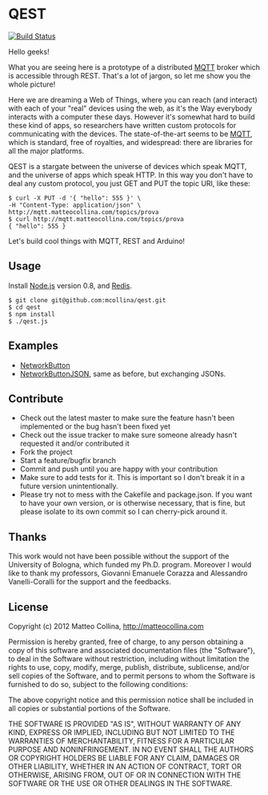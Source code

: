 
# QEST

[![Build
Status](https://travis-ci.org/mokcy/diaonan.png)](https://travis-ci.org/mokcy/diaonan)

Hello geeks!

What you are seeing here is a prototype of a distributed [MQTT](http://mqtt.org) broker which is accessible through REST.
That's a lot of jargon, so let me show you the whole picture!

Here we are dreaming a Web of Things, where you can reach (and interact) with each of your "real" devices using the web,
as it's the Way everybody interacts with a computer these days.
However it's somewhat hard to build these kind of apps, so researchers have written custom protocols for communicating 
with the devices.
The state-of-the-art seems to be [MQTT](http://mqtt.org), which is standard, free of royalties, and widespread: 
there are libraries for all the major platforms.

QEST is a stargate between the universe of devices which speak MQTT, and the universe of apps which
speak HTTP.
In this way you don't have to deal any custom protocol, you just GET and PUT the topic URI, like these:

    $ curl -X PUT -d '{ "hello": 555 }' \
    -H "Content-Type: application/json" \
    http://mqtt.matteocollina.com/topics/prova
    $ curl http://mqtt.matteocollina.com/topics/prova
    { "hello": 555 }

Let's build cool things with MQTT, REST and Arduino!

## Usage

Install [Node.js](http://nodejs.org) version 0.8, and
[Redis](http://redis.io).

```
$ git clone git@github.com:mcollina/qest.git
$ cd qest
$ npm install
$ ./qest.js
```

## Examples

* [NetworkButton](https://github.com/mcollina/qest/wiki/Network-Button-Example)
* [NetworkButtonJSON](https://gist.github.com/mcollina/5337389), same as
  before, but exchanging JSONs.

## Contribute

* Check out the latest master to make sure the feature hasn't been
  implemented or the bug hasn't been fixed yet
* Check out the issue tracker to make sure someone already hasn't
  requested it and/or contributed it
* Fork the project
* Start a feature/bugfix branch
* Commit and push until you are happy with your contribution
* Make sure to add tests for it. This is important so I don't break it
  in a future version unintentionally.
* Please try not to mess with the Cakefile and package.json. If you
  want to have your own version, or is otherwise necessary, that is
  fine, but please isolate to its own commit so I can cherry-pick around
  it.

## Thanks

This work would not have been possible without the support
of the University of Bologna, which funded my Ph.D. program.
Moreover I would like to thank my professors, Giovanni
Emanuele Corazza and Alessandro Vanelli-Coralli for the support
and the feedbacks.

## License

Copyright (c) 2012 Matteo Collina, http://matteocollina.com

Permission is hereby granted, free of charge, to any person
obtaining a copy of this software and associated documentation
files (the "Software"), to deal in the Software without
restriction, including without limitation the rights to use,
copy, modify, merge, publish, distribute, sublicense, and/or sell
copies of the Software, and to permit persons to whom the
Software is furnished to do so, subject to the following
conditions:

The above copyright notice and this permission notice shall be
included in all copies or substantial portions of the Software.

THE SOFTWARE IS PROVIDED "AS IS", WITHOUT WARRANTY OF ANY KIND,
EXPRESS OR IMPLIED, INCLUDING BUT NOT LIMITED TO THE WARRANTIES
OF MERCHANTABILITY, FITNESS FOR A PARTICULAR PURPOSE AND
NONINFRINGEMENT. IN NO EVENT SHALL THE AUTHORS OR COPYRIGHT
HOLDERS BE LIABLE FOR ANY CLAIM, DAMAGES OR OTHER LIABILITY,
WHETHER IN AN ACTION OF CONTRACT, TORT OR OTHERWISE, ARISING
FROM, OUT OF OR IN CONNECTION WITH THE SOFTWARE OR THE USE OR
OTHER DEALINGS IN THE SOFTWARE.
